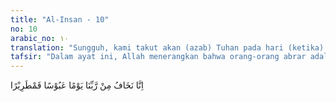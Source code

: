 ```yaml
---
title: "Al-Insan - 10"
no: 10
arabic_no: ١٠
translation: "Sungguh, kami takut akan (azab) Tuhan pada hari (ketika) orang-orang berwajah masam penuh kesulitan.”"
tafsir: "Dalam ayat ini, Allah menerangkan bahwa orang-orang abrar adalah orang yang mengerjakan segala perbuatan kebaikan seperti tersebut di atas karena takut pada azab Allah yang ditimpakan pada suatu hari yang penuh kesulitan. Mereka berbuat sosial membantu orang lain seperti memberi makanan dan lain-lain, adalah dengan harapan agar Tuhan mengasihi dan memelihara mereka dengan kasih sayang-Nya dari siksaan hari Kiamat pada saat manusia datang menemui Tuhan dengan wajah masam karena berbagai macam kesulitan dan ketakutan."
---
```


اِنَّا نَخَافُ مِنْ رَّبِّنَا يَوْمًا عَبُوْسًا قَمْطَرِيْرًا 
